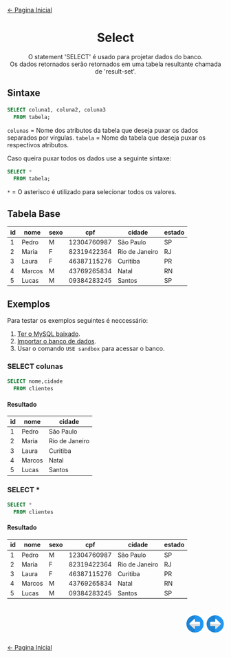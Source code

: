 [← Pagina Inicial](../../../README.md#--)

<h1 align="center">Select</h1>
<p align="center">O statement 'SELECT' é usado para projetar dados do banco.</br>Os dados retornados serão retornados em uma tabela resultante chamada de 'result-set'.</p>

## Sintaxe

```sql
SELECT coluna1, coluna2, coluna3
  FROM tabela;
```

```colunas``` = Nome dos atributos da tabela que deseja puxar os dados separados por virgulas.
```tabela``` = Nome da tabela que deseja puxar os respectivos atributos.

Caso queira puxar todos os dados use a seguinte sintaxe:

```sql
SELECT *
  FROM tabela;
```

```*``` = O asterisco é utilizado para selecionar todos os valores.

## Tabela Base


| id | nome   | sexo | cpf         | cidade         | estado |
|----|--------|------|-------------|----------------|--------|
|  1 | Pedro  | M    | 12304760987 | São Paulo      | SP     |
|  2 | Maria  | F    | 82319422364 | Rio de Janeiro | RJ     |
|  3 | Laura  | F    | 46387115276 | Curitiba       | PR     |
|  4 | Marcos | M    | 43769265834 | Natal          | RN     |
|  5 | Lucas  | M    | 09384283245 | Santos         | SP     |

## Exemplos

Para testar os exemplos seguintes é neccessário:

1. [Ter o MySQL baixado](../../configuration/installingMySQL.md#instalando-o-mysql-server).
2. [Importar o banco de dados](../starting/start.md#iniciando).
3. Usar o comando ```USE sandbox``` para acessar o banco.

### SELECT colunas

```sql
SELECT nome,cidade
  FROM clientes
```

#### Resultado

| id | nome   | cidade         |
|----|--------|----------------|
|  1 | Pedro  | São Paulo      |
|  2 | Maria  | Rio de Janeiro |
|  3 | Laura  | Curitiba       |
|  4 | Marcos | Natal          |
|  5 | Lucas  | Santos         |

### SELECT *

```sql
SELECT *
  FROM clientes
```

#### Resultado

| id | nome   | sexo | cpf         | cidade         | estado |
|----|--------|------|-------------|----------------|--------|
|  1 | Pedro  | M    | 12304760987 | São Paulo      | SP     |
|  2 | Maria  | F    | 82319422364 | Rio de Janeiro | RJ     |
|  3 | Laura  | F    | 46387115276 | Curitiba       | PR     |
|  4 | Marcos | M    | 43769265834 | Natal          | RN     |
|  5 | Lucas  | M    | 09384283245 | Santos         | SP     |

<h1 align="right">
<a href="./statements.md#statements"><img src="../../../images/previous-arrow.svg#Statements" alt="previous" width="40px"></a>
<a href="./distinct.md#distinct"><img src="../../../images/next-arrow.svg" alt="next" width="40px"></a>
</h1>

[← Pagina Inicial](../../../README.md#--)